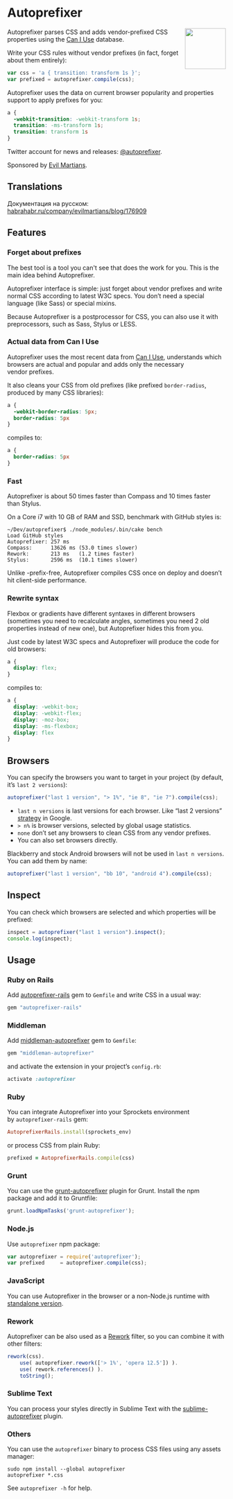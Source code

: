 # Autoprefixer

<img align="right" width="94" src="http://ai.github.io/autoprefixer/logo.svg">

Autoprefixer parses CSS and adds vendor-prefixed CSS properties using the [Can I Use](http://caniuse.com/) database.

Write your CSS rules without vendor prefixes (in fact, forget about them
entirely):

```js
var css = 'a { transition: transform 1s }';
var prefixed = autoprefixer.compile(css);
```

Autoprefixer uses the data on current browser popularity
and properties support to apply prefixes for you:

```css
a {
  -webkit-transition: -webkit-transform 1s;
  transition: -ms-transform 1s;
  transition: transform 1s
}
```

Twitter account for news and releases:
[@autoprefixer](https://twitter.com/autoprefixer).

Sponsored by [Evil Martians](http://evilmartians.com/).

## Translations

Документация на русском: [habrahabr.ru/company/evilmartians/blog/176909](http://habrahabr.ru/company/evilmartians/blog/176909/)

## Features

### Forget about prefixes

The best tool is a tool you can't see that does the work for you.
This is the main idea behind Autoprefixer.

Autoprefixer interface is simple: just forget about vendor prefixes
and write normal CSS according to latest W3C specs. You don’t need
a special language (like Sass) or special mixins.

Because Autoprefixer is a postprocessor for CSS,
you can also use it with preprocessors, such as Sass, Stylus or LESS.

### Actual data from Can I Use

Autoprefixer uses the most recent data from [Can I Use](http://caniuse.com/),
understands which browsers are actual and popular and adds only the necessary
vendor prefixes.

It also cleans your CSS from old prefixes (like prefixed `border-radius`, produced
by many CSS libraries):

```css
a {
  -webkit-border-radius: 5px;
  border-radius: 5px
}
```

compiles to:

```css
a {
  border-radius: 5px
}
```

### Fast

Autoprefixer is about 50 times faster than Compass and 10 times faster
than Stylus.

On a Core i7 with 10 GB of RAM and SSD, benchmark with GitHub styles is:

```
~/Dev/autoprefixer$ ./node_modules/.bin/cake bench
Load GitHub styles
Autoprefixer: 257 ms
Compass:      13626 ms (53.0 times slower)
Rework:       213 ms   (1.2 times faster)
Stylus:       2596 ms  (10.1 times slower)
```

Unlike -prefix-free, Autoprefixer compiles CSS once on deploy and doesn’t hit
client-side performance.

### Rewrite syntax

Flexbox or gradients have different syntaxes in different browsers
(sometimes you need to recalculate angles, sometimes you need 2 old properties
instead of new one), but Autoprefixer hides this from you.

Just code by latest W3C specs and Autoprefixer will produce the code
for old browsers:

```css
a {
  display: flex;
}
```

compiles to:

```css
a {
  display: -webkit-box;
  display: -webkit-flex;
  display: -moz-box;
  display: -ms-flexbox;
  display: flex
}
```

## Browsers

You can specify the browsers you want to target in your project (by default, it’s `last 2 versions`):

```js
autoprefixer("last 1 version", "> 1%", "ie 8", "ie 7").compile(css);
```

* `last n versions` is last versions for each browser. Like “last 2 versions”
  [strategy](http://support.google.com/a/bin/answer.py?answer=33864) in
  Google.
* `> n%` is browser versions, selected by global usage statistics.
* `none` don’t set any browsers to clean CSS from any vendor prefixes.
* You can also set browsers directly.

Blackberry and stock Android browsers will not be used in `last n versions`.
You can add them by name:

```js
autoprefixer("last 1 version", "bb 10", "android 4").compile(css);
```

## Inspect

You can check which browsers are selected and which properties will be prefixed:

```js
inspect = autoprefixer("last 1 version").inspect();
console.log(inspect);
```

## Usage

### Ruby on Rails

Add [autoprefixer-rails](https://github.com/ai/autoprefixer-rails) gem
to `Gemfile` and write CSS in a usual way:

```ruby
gem "autoprefixer-rails"
```

### Middleman

Add [middleman-autoprefixer](https://github.com/porada/middleman-autoprefixer) gem to `Gemfile`:

```ruby
gem "middleman-autoprefixer"
```

and activate the extension in your project’s `config.rb`:

```ruby
activate :autoprefixer
```

### Ruby

You can integrate Autoprefixer into your Sprockets environment
by `autoprefixer-rails` gem:

```ruby
AutoprefixerRails.install(sprockets_env)
```

or process CSS from plain Ruby:

```ruby
prefixed = AutoprefixerRails.compile(css)
```

### Grunt

You can use the [grunt-autoprefixer](https://github.com/nDmitry/grunt-autoprefixer)
plugin for Grunt. Install the npm package and add it to Gruntfile:

```js
grunt.loadNpmTasks('grunt-autoprefixer');
```

### Node.js

Use `autoprefixer` npm package:

```js
var autoprefixer = require('autoprefixer');
var prefixed     = autoprefixer.compile(css);
```

### JavaScript

You can use Autoprefixer in the browser or a non-Node.js runtime
with [standalone version](https://raw.github.com/ai/autoprefixer-rails/master/vendor/autoprefixer.js).

### Rework

Autoprefixer can be also used as a [Rework](https://github.com/visionmedia/rework)
filter, so you can combine it with other filters:

```js
rework(css).
    use( autoprefixer.rework(['> 1%', 'opera 12.5']) ).
    use( rework.references() ).
    toString();
```

### Sublime Text

You can process your styles directly in Sublime Text with the
[sublime-autoprefixer](https://github.com/sindresorhus/sublime-autoprefixer)
plugin.


### Others

You can use the `autoprefixer` binary to process CSS files using any assets manager:

```
sudo npm install --global autoprefixer
autoprefixer *.css
```

See `autoprefixer -h` for help.
